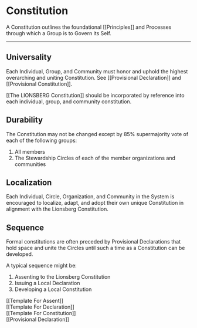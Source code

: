 # Constitution

A Constitution outlines the foundational [[Principles]] and Processes through which a Group is to Govern its Self. 
____

## Universality

Each Individual, Group, and Community must honor and uphold the highest overarching and uniting Constitution. See [[Provisional Declaration]] and [[Provisional Constitution]]. 

[[The LIONSBERG Constitution]] should be incorporated by reference into each individual, group, and community constitution. 

## Durability 

The Constitution may not be changed except by 85% supermajority vote of each of the following groups: 

1. All members 
2. The Stewardship Circles of each of the member organizations and communities 

## Localization

Each Individual, Circle, Organization, and Community in the System is encouraged to localize, adapt, and adopt their own unique Constitution in alignment with the Lionsberg Constitution. 

## Sequence 

Formal constitutions are often preceded by Provisional Declarations that hold space and unite the Circles until such a time as a Constitution can be developed. 

A typical sequence might be: 

1. Assenting to the Lionsberg Constitution  
2. Issuing a Local Declaration  
3. Developing a Local Constitution  

[[Template For Assent]]  
[[Template For Declaration]]  
[[Template For Constitution]]  
[[Provisional Declaration]]  
